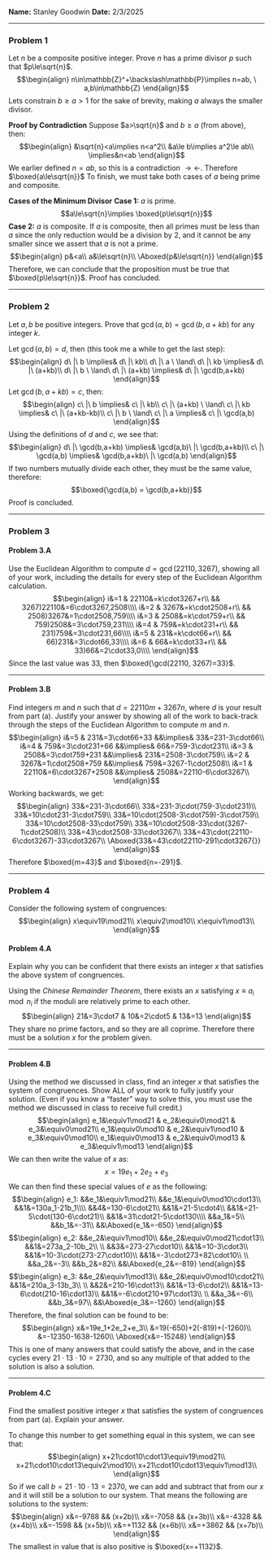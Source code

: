 **Name:** Stanley Goodwin
**Date:** 2/3/2025

---
### Problem 1
Let $n$ be a composite positive integer. Prove $n$ has a prime divisor $p$ such that $p\le\sqrt{n}$.
$$\begin{align}
n\in\mathbb{Z}^+\backslash\mathbb{P}\implies n=ab, \ a,b\in\mathbb{Z}
\end{align}$$
Lets constrain $b\ge a>1$ for the sake of brevity, making $a$ always the smaller divisor.

**Proof by Contradiction**
Suppose $a>\sqrt{n}$ and $b\ge a$ (from above), then:
$$\begin{align}
&\sqrt{n}<a\implies n<a^2\\
&a\le b\implies a^2\le ab\\
\implies&n<ab
\end{align}$$
We earlier defined $n=ab$, so this is a contradiction $\rightarrow\leftarrow$. Therefore $\boxed{a\le\sqrt{n}}$
To finish, we must take both cases of $a$ being prime and composite.

**Cases of the Minimum Divisor**
**Case 1:** $a$ is prime.
$$a\le\sqrt{n}\implies \boxed{p\le\sqrt{n}}$$
**Case 2:** $a$ is composite.
If $a$ is composite, then all primes must be less than $a$ since the only reduction would be a division by 2, and it cannot be any smaller since we assert that $a$ is not a prime.
$$\begin{align}
p&<a\\
a&\le\sqrt{n}\\
\Aboxed{p&\le\sqrt{n}}
\end{align}$$
Therefore, we can conclude that the proposition must be true that $\boxed{p\le\sqrt{n}}$.
Proof has concluded.

---
### Problem 2
Let $a, b$ be positive integers. Prove that $\gcd(a, b) = \gcd(b, a + kb)$ for any integer $k$.

Let $\gcd(a,b)=d$, then (this took me a while to get the last step):
$$\begin{align}
d\ |\ b \implies& d\ |\ kb\\
d\ |\ a \ \land\ d\ |\ kb \implies& d\ |\ (a+kb)\\
d\ |\ b \ \land\ d\ |\ (a+kb) \implies& d\ |\ \gcd(b,a+kb)
\end{align}$$
Let $\gcd(b, a + kb)=c$, then:
$$\begin{align}
c\ |\ b \implies& c\ |\ kb\\
c\ |\ (a+kb) \ \land\ c\ |\ kb \implies& c\ |\ (a+kb-kb)\\
c\ |\ b \ \land\ c\ |\ a \implies& c\ |\ \gcd(a,b)
\end{align}$$
Using the definitions of $d$ and $c$, we see that:
$$\begin{align}
d\ |\ \gcd(b,a+kb) \implies& \gcd(a,b)\ |\ \gcd(b,a+kb)\\
c\ |\ \gcd(a,b) \implies& \gcd(b,a+kb)\ |\ \gcd(a,b)
\end{align}$$
If two numbers mutually divide each other, they must be the same value, therefore:
$$\boxed{\gcd(a,b) = \gcd(b,a+kb)}$$
Proof is concluded.

---
### Problem 3
#### Problem 3.A
Use the Euclidean Algorithm to compute $d = \gcd(22110, 3267)$, showing all of your work, including the details for every step of the Euclidean Algorithm calculation.
$$\begin{align}
i&=1 & 22110&=k\cdot3267+r\\
&& 3267)22110&=6\cdot3267,2508\\\\
i&=2 & 3267&=k\cdot2508+r\\
&& 2508)3267&=1\cdot2508,759\\\\
i&=3 & 2508&=k\cdot759+r\\
&& 759)2508&=3\cdot759,231\\\\
i&=4 & 759&=k\cdot231+r\\
&& 231)759&=3\cdot231,66\\\\
i&=5 & 231&=k\cdot66+r\\
&& 66)231&=3\cdot66,33\\\\
i&=6 & 66&=k\cdot33+r\\
&& 33)66&=2\cdot33,0\\\\
\end{align}$$
Since the last value was $33$, then $\boxed{\gcd(22110, 3267)=33}$.

---
#### Problem 3.B
Find integers $m$ and $n$ such that $d = 22110m + 3267n$, where $d$ is your result from part (a). Justify your answer by showing all of the work to back-track through the steps of the Euclidean Algorithm to compute $m$ and $n$.
$$\begin{align}
i&=5 & 231&=3\cdot66+33 &&\implies& 33&=231-3\cdot66\\
i&=4 & 759&=3\cdot231+66 &&\implies& 66&=759-3\cdot231\\
i&=3 & 2508&=3\cdot759+231 &&\implies& 231&=2508-3\cdot759\\
i&=2 & 3267&=1\cdot2508+759 &&\implies& 759&=3267-1\cdot2508\\
i&=1 & 22110&=6\cdot3267+2508 &&\implies& 2508&=22110-6\cdot3267\\
\end{align}$$
Working backwards, we get:
$$\begin{align}
33&=231-3\cdot66\\
33&=231-3\cdot(759-3\cdot231)\\
33&=10\cdot231-3\cdot759\\
33&=10\cdot(2508-3\cdot759)-3\cdot759\\
33&=10\cdot2508-33\cdot759\\
33&=10\cdot2508-33\cdot(3267-1\cdot2508)\\
33&=43\cdot2508-33\cdot3267\\
33&=43\cdot(22110-6\cdot3267)-33\cdot3267\\
\Aboxed{33&=43\cdot22110-291\cdot3267{}}
\end{align}$$
Therefore $\boxed{m=43}$ and $\boxed{n=-291}$.

---
### Problem 4
Consider the following system of congruences:
$$\begin{align}
x\equiv19\mod21\\
x\equiv2\mod10\\
x\equiv1\mod13\\
\end{align}$$
#### Problem 4.A
Explain why you can be confident that there exists an integer $x$ that satisfies the above system of congruences.

Using the *Chinese Remainder Theorem*, there exists an $x$ satisfying $x\equiv a_i\mod n_i$ if the moduli are relatively prime to each other.
$$\begin{align}
21&=3\cdot7 & 10&=2\cdot5 & 13&=13
\end{align}$$
They share no prime factors, and so they are all coprime.
Therefore there must be a solution $x$ for the problem given.

---
#### Problem 4.B
Using the method we discussed in class, find an integer $x$ that satisfies the system of congruences. Show ALL of your work to fully justify your solution. (Even if you know a “faster” way to solve this, you must use the method we discussed in class to receive full credit.)
$$\begin{align}
e_1&\equiv1\mod21 & e_2&\equiv0\mod21 & e_3&\equiv0\mod21\\
e_1&\equiv0\mod10 & e_2&\equiv1\mod10 & e_3&\equiv0\mod10\\
e_1&\equiv0\mod13 & e_2&\equiv0\mod13 & e_3&\equiv1\mod13
\end{align}$$
We can then write the value of $x$ as:
$$x=19e_1+2e_2+e_3$$
We can then find these special values of $e$ as the following:
$$\begin{align}
e_1:
&&e_1&\equiv1\mod21\\
&&e_1&\equiv0\mod10\cdot13\\
&&1&=130a_1-21b_1\\\\
&&4&=130-6\cdot21\\
&&1&=21-5\cdot4\\
&&1&=21-5\cdot(130-6\cdot21)\\
&&1&=31\cdot21-5\cdot130\\\\
&&a_1&=5\\
&&b_1&=-31\\
&&\Aboxed{e_1&=-650}
\end{align}$$
$$\begin{align}
e_2:
&&e_2&\equiv1\mod10\\
&&e_2&\equiv0\mod21\cdot13\\
&&1&=273a_2-10b_2\\
\\
&&3&=273-27\cdot10\\
&&1&=10-3\cdot3\\
&&1&=10-3\cdot(273-27\cdot10)\\
&&1&=-3\cdot273+82\cdot10\\
\\
&&a_2&=-3\\
&&b_2&=82\\
&&\Aboxed{e_2&=-819}
\end{align}$$
$$\begin{align}
e_3:
&&e_2&\equiv1\mod13\\
&&e_2&\equiv0\mod10\cdot21\\
&&1&=210a_3-13b_3\\
\\
&&2&=210-16\cdot13\\
&&1&=13-6\cdot2\\
&&1&=13-6\cdot(210-16\cdot13)\\
&&1&=-6\cdot210+97\cdot13\\
\\
&&a_3&=-6\\
&&b_3&=97\\
&&\Aboxed{e_3&=-1260}
\end{align}$$
Therefore, the final solution can be found to be:
$$\begin{align}
x&=19e_1+2e_2+e_3\\
&=19(-650)+2(-819)+(-1260)\\
&=-12350-1638-1260\\
\Aboxed{x&=-15248}
\end{align}$$
This is one of many answers that could satisfy the above, and in the case cycles every $21\cdot13\cdot10=2730$, and so any multiple of that added to the solution is also a solution.

---
#### Problem 4.C
Find the smallest positive integer $x$ that satisfies the system of congruences from part (a).
Explain your answer.

To change this number to get something equal in this system, we can see that:
$$\begin{align}
x+21\cdot10\cdot13\equiv19\mod21\\
x+21\cdot10\cdot13\equiv2\mod10\\
x+21\cdot10\cdot13\equiv1\mod13\\
\end{align}$$
So if we call $b=21\cdot10\cdot13=2370$, we can add and subtract that from our $x$ and it will still be a solution to our system. That means the following are solutions to the system:
$$\begin{align}
x&=-9788 && (x+2b)\\
x&=-7058 && (x+3b)\\
x&=-4328 && (x+4b)\\
x&=-1598 && (x+5b)\\
x&=+1132 && (x+6b)\\
x&=+3862 && (x+7b)\\
\end{align}$$
The smallest in value that is also positive is $\boxed{x=+1132}$.